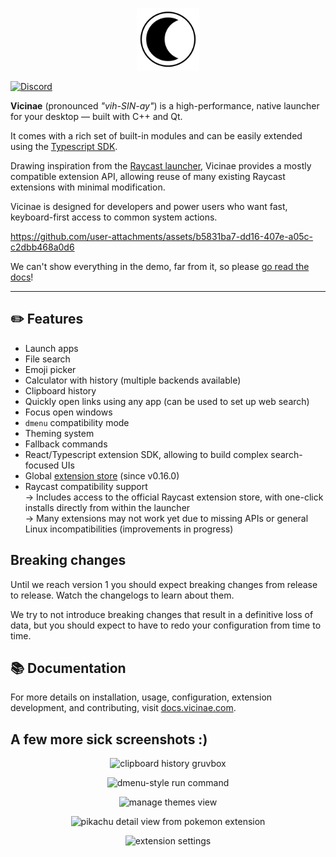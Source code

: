 <p align="center">
  <img
    width="100"
    src="extra/vicinae.png"
    alt="Vicinae text logo"
  />
</p>

[![Discord](https://discord.com/api/guilds/1407488619765174273/widget.png?style=shield&nonce=1756955967)](https://discord.gg/rP4ecD42p7)

**Vicinae** (pronounced _"vih-SIN-ay"_) is a high-performance, native launcher for your desktop — built with C++ and Qt.

It comes with a rich set of built-in modules and can be easily extended using the [Typescript SDK](https://docs.vicinae.com/extensions/introduction).

Drawing inspiration from the [Raycast launcher](https://www.raycast.com/), Vicinae provides a mostly compatible extension API, allowing reuse of many existing Raycast extensions with minimal modification.

Vicinae is designed for developers and power users who want fast, keyboard-first access to common system actions.

<p align="center">
  
https://github.com/user-attachments/assets/b5831ba7-dd16-407e-a05c-c2dbb468a0d6

</p>

We can't show everything in the demo, far from it, so please [go read the docs](https://docs.vicinae.com)!

---

## ✏️ Features

- Launch apps
- File search
- Emoji picker 
- Calculator with history (multiple backends available)
- Clipboard history
- Quickly open links using any app (can be used to set up web search)
- Focus open windows
- `dmenu` compatibility mode
- Theming system 
- Fallback commands
- React/Typescript extension SDK, allowing to build complex search-focused UIs
- Global [extension store](https://github.com/vicinaehq/extensions) (since v0.16.0)
- Raycast compatibility support  
  → Includes access to the official Raycast extension store, with one-click installs directly from within the launcher  
  → Many extensions may not work yet due to missing APIs or general Linux incompatibilities (improvements in progress)


## Breaking changes

Until we reach version 1 you should expect breaking changes from release to release. Watch the changelogs to learn about them.

We try to not introduce breaking changes that result in a definitive loss of data, but you should expect to have to redo your configuration from time to time.

## 📚 Documentation

For more details on installation, usage, configuration, extension development, and contributing, visit [docs.vicinae.com](https://docs.vicinae.com).

## A few more sick screenshots :)

<p align="center">
  <img
    src=".github/assets/clipboard-history-gruvbox.png"
    alt="clipboard history gruvbox"
  />
</p>

<p align="center">
  <img
    src=".github/assets/dmenu-run.png"
    alt="dmenu-style run command"
  />
</p>

<p align="center">
  <img
    src=".github/assets/theme-view.png"
    alt="manage themes view"
  />
</p>

<p align="center">
  <img
    src=".github/assets/pikachu-detail.png"
    alt="pikachu detail view from pokemon extension"
  />
</p>

<p align="center">
  <img
    src=".github/assets/extension-settings.png"
    alt="extension settings"
  />
</p>
